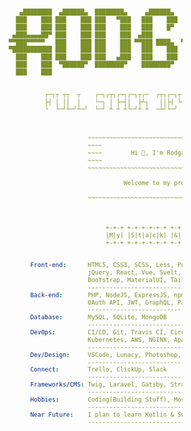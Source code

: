 ```yaml

                         ▄████████  ▄██████▄  ████████▄     ▄██████▄     ▄████████     ███        ▄█    █▄    
                        ███    ███ ███    ███ ███   ▀███   ███    ███   ███    ███ ▀█████████▄   ███    ███   
                        ███    ███ ███    ███ ███    ███   ███    █▀    ███    ███    ▀███▀▀██   ███    ███   
                       ▄███▄▄▄▄██▀ ███    ███ ███    ███  ▄███          ███    ███     ███   ▀  ▄███▄▄▄▄███▄▄ 
                      ▀▀███▀▀▀▀▀   ███    ███ ███    ███ ▀▀███ ████▄  ▀███████████     ███     ▀▀███▀▀▀▀███▀  
                      ▀███████████ ███    ███ ███    ███   ███    ███   ███    ███     ███       ███    ███   
                        ███    ███ ███    ███ ███   ▄███   ███    ███   ███    ███     ███       ███    ███   
                        ███    ███  ▀██████▀  ████████▀    ████████▀    ███    █▀     ▄████▀     ███    █▀    
                        ███    ███                                                                            
                    
                        
                                ┌─┐┬ ┬┬  ┬    ┌─┐┌┬┐┌─┐┌─┐┬┌─  ┌┬┐┌─┐┬  ┬┌─┐┬  ┌─┐┌─┐┌─┐┬─┐
                                ├┤ │ ││  │    └─┐ │ ├─┤│  ├┴┐   ││├┤ └┐┌┘├┤ │  │ │├─┘├┤ ├┬┘
                                └  └─┘┴─┘┴─┘  └─┘ ┴ ┴ ┴└─┘┴ ┴  ─┴┘└─┘ └┘ └─┘┴─┘└─┘┴  └─┘┴└─



                                            ~~~~~~~~~~~~~~~~~~~~~~~~~~~~~~~~~~~~~~~~~~
                                            ~~~~                                  ~~~~
                                            ~~~~        Hi 👋, I'm Rodgath        ~~~~
                                            ~~~~                                  ~~~~
                                            ~~~~~~~~~~~~~~~~~~~~~~~~~~~~~~~~~~~~~~~~~~
                                            
                                                      Welcome to my profile.
                                            
                                            ~~~~~~~~~~~~~~~~~~~~~~~~~~~~~~~~~~~~~~~~~~
                                            
                                            
                                            
                                                 +-+-+ +-+-+-+-+-+ +-+ +-+-+-+-+
                                                 |M|y| |S|t|a|c|k| |&| |G|e|a|r|
                                                 +-+-+ +-+-+-+-+-+ +-+ +-+-+-+-+
                                                
                                                
                            Front-end:      HTML5, CSS3, SCSS, Less, PostCSS, JavaScript, TypeScript, 
                                            jQuery, React, Vue, Svelt, NextJS, Webpack, Gulp, AJAX, 
                                            Bootstrap, MaterialUI, Tailwind, Bulma
                                            ----------------------------------------------------------
                            Back-end:       PHP, NodeJS, ExpressJS, npm, Composer, RESTful API, 
                                            OAuth API, JWT, GraphQL, PassportJS
                                            ----------------------------------------------------------
                            Database:       MySQL, SQLite, MongoDB
                                            ----------------------------------------------------------
                            DevOps:         CI/CD, Git, Travis CI, CircleCI, GitHub Actions, Docker, 
                                            Kubernetes, AWS, NGINX, Apache, TDD(Mocha, PHPUnit)
                                            ----------------------------------------------------------
                            Dev/Design:     VSCode, Lunacy, Photoshop, Figma
                                            ----------------------------------------------------------
                            Connect:        Trello, ClickUp, Slack
                                            ----------------------------------------------------------
                            Frameworks/CMS: Twig, Laravel, Gatsby, Strapi, Sapper, WordPress, OpenCart
                                            ----------------------------------------------------------
                            Hobbies:        Coding(Building Stuff), Movies, Thinking, Reading, Gaming
                                            ----------------------------------------------------------
                            Near Future:    I plan to learn Kotlin & Swift ⇢ Just for the fun of it 😎
                                            ----------------------------------------------------------
                                        
                                        
                                      
```


<!--
<h1 align="center">Hi 👋, I'm Rodgath</h1>
<h3 align="center">Welcome to my profile.</h3>

<p align="left"><img src="https://komarev.com/ghpvc/?username=rodgath&style=flat-square&color=brightgreen&label=PROFILE+VIEWS" alt="rodgath" /></p>

<p><img src="https://github-readme-stats.vercel.app/api?username=rodgath&show_icons=true&include_all_commits=true&count_private=true&hide=contribs,issues" alt="rodgath" />
   <img src="https://github-readme-stats.vercel.app/api/top-langs/?username=rodgath&layout=compact" alt="rodgath" /></p>


### Hi there 👋

**Rodgath/Rodgath** is a ✨ _special_ ✨ repository because its `README.md` (this file) appears on your GitHub profile.

Here are some ideas to get you started:

- 🔭 I’m currently working on ...
- 🌱 I’m currently learning ...
- 👯 I’m looking to collaborate on ...
- 🤔 I’m looking for help with ...
- 💬 Ask me about ...
- 📫 How to reach me: ...
- 😄 Pronouns: ...
- ⚡ Fun fact: ...
-->
